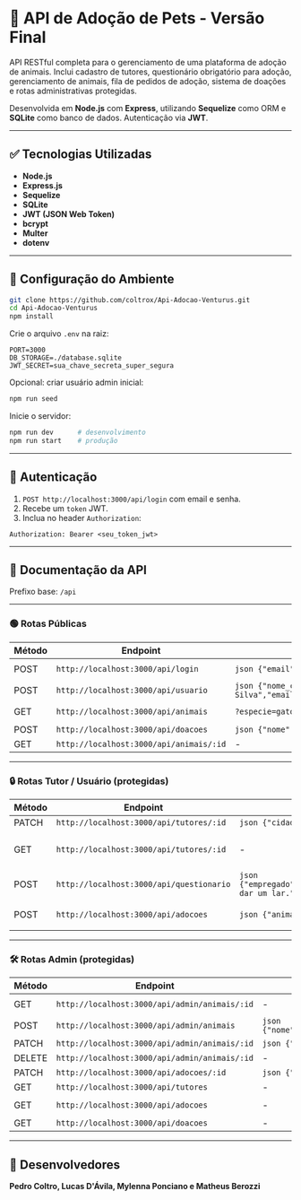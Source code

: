 # 🐾 API de Adoção de Pets - Versão Final

API RESTful completa para o gerenciamento de uma plataforma de adoção de animais.
Inclui cadastro de tutores, questionário obrigatório para adoção, gerenciamento de animais, fila de pedidos de adoção, sistema de doações e rotas administrativas protegidas.

Desenvolvida em **Node.js** com **Express**, utilizando **Sequelize** como ORM e **SQLite** como banco de dados. Autenticação via **JWT**.

---

## ✅ Tecnologias Utilizadas

* **Node.js**
* **Express.js**
* **Sequelize**
* **SQLite**
* **JWT (JSON Web Token)**
* **bcrypt**
* **Multer**
* **dotenv**

---

## 📌 Configuração do Ambiente

```bash
git clone https://github.com/coltrox/Api-Adocao-Venturus.git
cd Api-Adocao-Venturus
npm install
```

Crie o arquivo `.env` na raiz:

```env
PORT=3000
DB_STORAGE=./database.sqlite
JWT_SECRET=sua_chave_secreta_super_segura
```

Opcional: criar usuário admin inicial:

```bash
npm run seed
```

Inicie o servidor:

```bash
npm run dev      # desenvolvimento
npm run start    # produção
```

---

## 🔑 Autenticação

1. `POST http://localhost:3000/api/login` com email e senha.
2. Recebe um `token` JWT.
3. Inclua no header `Authorization`:

```
Authorization: Bearer <seu_token_jwt>
```

---

## 📖 Documentação da API

Prefixo base: `/api`

---

### 🟢 Rotas Públicas

| Método | Endpoint                                | Body / Query                                                                                                                                                       | Resposta                                                                                                                          |
| ------ | --------------------------------------- | ------------------------------------------------------------------------------------------------------------------------------------------------------------------ | --------------------------------------------------------------------------------------------------------------------------------- |
| POST   | `http://localhost:3000/api/login`       | `json {"email":"tutor@email.com","senha":"123456"} `                                                                                                               | `json {"usuario":{"id":"uuid","nome_completo":"Nome do Tutor","email":"tutor@email.com","admin":false},"token":"seu_token_jwt"} ` |
| POST   | `http://localhost:3000/api/usuario`     | `json {"nome_completo":"João da Silva","email":"joao@email.com","senha":"senha_forte_123","cidade":"Campinas","estado":"SP","idade":30,"telefone":"19999998888"} ` | `json {"id":"uuid","nome_completo":"João da Silva","email":"joao@email.com"} `                                                    |
| GET    | `http://localhost:3000/api/animais`     | `?especie=gato&porte=pequeno`                                                                                                                                      | `json {"data":[{"id":"uuid","nome":"Frajola","especie":"gato","porte":"pequeno"}],"total":1} `                                    |
| POST   | `http://localhost:3000/api/doacoes`     | `json {"nome":"Maria Souza","email":"maria@email.com","valor":50.00,"mensagem":"Parabéns pelo trabalho!"} `                                                        | `json {"doacao_id":"uuid","nome":"Maria Souza","valor":50.00} `                                                                   |
| GET    | `http://localhost:3000/api/animais/:id` | -                                                                                                                                                                  | `json {"id":"uuid","nome":"Frajola","especie":"gato","porte":"pequeno"} `                                                         |

---

### 🔒 Rotas Tutor / Usuário (protegidas)

| Método | Endpoint                                 | Body / Query                                                                                    | Resposta                                                                                                                                                                              |
| ------ | ---------------------------------------- | ----------------------------------------------------------------------------------------------- | ------------------------------------------------------------------------------------------------------------------------------------------------------------------------------------- |
| PATCH  | `http://localhost:3000/api/tutores/:id`  | `json {"cidade":"Campinas","telefone":"19999998888"} `                                          | `json {"id":"uuid","nome_completo":"João da Silva","cidade":"Campinas"} `                                                                                                             |
| GET    | `http://localhost:3000/api/tutores/:id`  | -                                                                                               | `json {"id":"uuid","nome_completo":"João da Silva","email":"joao@email.com","questionario":{"empregado":true,"quantos_animais_possui":0,"motivos_para_adotar":"Quero dar um lar."}} ` |
| POST   | `http://localhost:3000/api/questionario` | `json {"empregado":true,"quantos_animais_possui":0,"motivos_para_adotar":"Quero dar um lar."} ` | `json {"id":"uuid","tutor_id":"uuid","criado_em":"2025-08-27T14:30:00.000Z"} `                                                                                                        |
| POST   | `http://localhost:3000/api/adocoes`      | `json {"animalId":"uuid-do-animal"} `                                                           | `json {"id":"uuid-do-pedido","tutor_id":"uuid-do-tutor","animal_id":"uuid-do-animal","status":"em_analise","posicao_fila":1,"criado_em":"2025-08-27T14:30:00.000Z"} `                 |

---

### 🛠️ Rotas Admin (protegidas)

| Método | Endpoint                                      | Body / Query                                                                 | Resposta                                                                                                                               |
| ------ | --------------------------------------------- | ---------------------------------------------------------------------------- | -------------------------------------------------------------------------------------------------------------------------------------- |
| GET    | `http://localhost:3000/api/admin/animais/:id` | -                                                                            | `json {"id":"uuid","nome":"Rex","pedidos":[{"id":"uuid-pedido-1","status":"em_analise"},{"id":"uuid-pedido-2","status":"aprovada"}]} ` |
| POST   | `http://localhost:3000/api/admin/animais`     | `json {"nome":"Rex","especie":"cachorro","porte":"grande","foto":"base64"} ` | `json {"id":"uuid","nome":"Rex","especie":"cachorro"} `                                                                                |
| PATCH  | `http://localhost:3000/api/admin/animais/:id` | `json {"porte":"médio"} `                                                    | `json {"id":"uuid","nome":"Rex","porte":"médio"} `                                                                                     |
| DELETE | `http://localhost:3000/api/admin/animais/:id` | -                                                                            | `json {"message":"Animal removido com sucesso"} `                                                                                      |
| PATCH  | `http://localhost:3000/api/adocoes/:id`       | `json {"status":"aprovada"} `                                                | `json {"id":"uuid","status":"aprovada"} `                                                                                              |
| GET    | `http://localhost:3000/api/tutores`           | -                                                                            | `json [{"id":"uuid","nome_completo":"João da Silva"}] `                                                                                |
| GET    | `http://localhost:3000/api/adocoes`           | -                                                                            | `json [{"id":"uuid","tutor_id":"uuid","animal_id":"uuid","status":"em_analise"}] `                                                     |
| GET    | `http://localhost:3000/api/doacoes`           | -                                                                            | `json [{"doacao_id":"uuid","nome":"Maria Souza","valor":50.00}] `                                                                      |

---

## 👥 Desenvolvedores

**Pedro Coltro, Lucas D'Ávila, Mylenna Ponciano e Matheus Berozzi**
